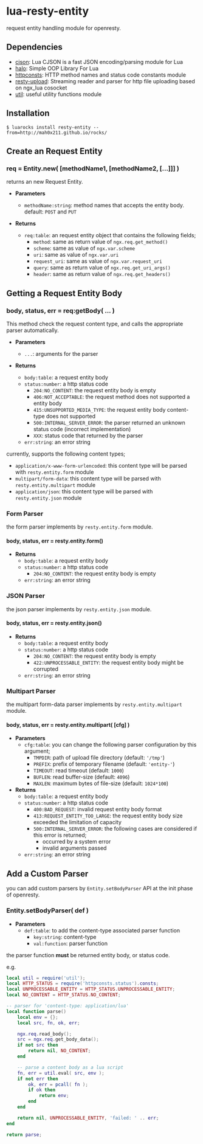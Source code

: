 lua-resty-entity
=========

request entity handling module for openresty.

## Dependencies

- [cjson](https://github.com/mpx/lua-cjson): Lua CJSON is a fast JSON encoding/parsing module for Lua
- [halo](https://github.com/mah0x211/lua-halo): Simple OOP Library For Lua
- [httpconsts](https://github.com/mah0x211/lua-httpconsts): HTTP method names and status code constants module
- [resty-upload](https://github.com/openresty/lua-resty-upload): Streaming reader and parser for http file uploading based on ngx_lua cosocket
- [util](https://github.com/mah0x211/lua-util): useful utility functions module


## Installation

```
$ luarocks install resty-entity --from=http://mah0x211.github.io/rocks/
```


## Create an Request Entity

### req = Entity.new( [methodName1, [methodName2, [...]]] )

returns an new Request Entity.

- **Parameters**
    - `methodName:string`: method names that accepts the entity body. default: `POST` and `PUT`

- **Returns**
    - `req:table`: an request entity object that contains the following fields;
        - `method`: same as return value of `ngx.req.get_method()`
        - `scheme`: same as value of `ngx.var.scheme`
        - `uri`: same as value of `ngx.var.uri`
        - `request_uri`: same as value of `ngx.var.request_uri`
        - `query`: same as return value of `ngx.req.get_uri_args()`
        - `header`: same as return value of `ngx.req.get_headers()`


## Getting a Request Entity Body

### body, status, err = req:getBody( ... )

This method check the request content type, and calls the appropriate parser automatically.


- **Parameters**
    - `...`: arguments for the parser

- **Returns**
    - `body:table`: a request entity body
    - `status:number`: a http status code
        - `204:NO_CONTENT`: the request entity body is empty
        - `406:NOT_ACCEPTABLE`: the request method does not supported a entity body
        - `415:UNSUPPORTED_MEDIA_TYPE`: the request entity body content-type does not supported
        - `500:INTERNAL_SERVER_ERROR`: the parser returned an unknown status code (incorrect implementation)
        - `XXX`: status code that returned by the parser
    - `err:string`: an error string


currently, supports the following content types;

- `application/x-www-form-urlencoded`: this content type will be parsed with `resty.entity.form` module
- `multipart/form-data`: this content type will be parsed with `resty.entity.multipart` module
- `application/json`: this content type will be parsed with `resty.entity.json` module


### Form Parser

the form parser implements by `resty.entity.form` module.

#### body, status, err = resty.entity.form()

- **Returns**
    - `body:table`: a request entity body
    - `status:number`: a http status code
        - `204:NO_CONTENT`: the request entity body is empty
    - `err:string`: an error string


### JSON Parser

the json parser implements by `resty.entity.json` module.

#### body, status, err = resty.entity.json()

- **Returns**
    - `body:table`: a request entity body
    - `status:number`: a http status code
        - `204:NO_CONTENT`: the request entity body is empty
        - `422:UNPROCESSABLE_ENTITY`: the request entity body might be corrupted
    - `err:string`: an error string


### Multipart Parser

the multipart form-data parser implements by `resty.entity.multipart` module.

#### body, status, err = resty.entity.multipart( [cfg] )

- **Parameters**
    - `cfg:table`: you can change the following parser configuration by this argument;
        - `TMPDIR`: path of upload file directory (default: `'/tmp'`)
        - `PREFIX`: prefix of temporary filename (default: `'entity-'`)
        - `TIMEOUT`: read timeout (default: `1000`)
        - `BUFLEN`: read buffer-size (default: `4096`)
        - `MAXLEN`: maximum bytes of file-size (default: `1024*100`)
- **Returns**
    - `body:table`: a request entity body
    - `status:number`: a http status code
        - `400:BAD_REQUEST`: invalid request entity body format
        - `413:REQUEST_ENTITY_TOO_LARGE`: the request entity body size  exceeded the limitation of capacity
        - `500:INTERNAL_SERVER_ERROR`: the following cases are considered if this error is returned;
            - occurred by a system error
            - invalid arguments passed
    - `err:string`: an error string


## Add a Custom Parser

you can add custom parsers by `Entity.setBodyParser` API at the init phase of openresty.

### Entity.setBodyParser( def )

- **Parameters**
    - `def:table`: to add the content-type associated parser function
        - `key:string`: content-type
        - `val:function`: parser function

the parser function **must** be returned entity body, or status code.

e.g.

```lua
local util = require('util');
local HTTP_STATUS = require('httpconsts.status').consts;
local UNPROCESSABLE_ENTITY = HTTP_STATUS.UNPROCESSABLE_ENTITY;
local NO_CONTENT = HTTP_STATUS.NO_CONTENT;

-- parser for 'content-type: application/lua'
local function parse()
    local env = {};
    local src, fn, ok, err;

    ngx.req.read_body();
    src = ngx.req.get_body_data();
    if not src then
        return nil, NO_CONTENT;
    end

    -- parse a content body as a lua script
    fn, err = util.eval( src, env );
    if not err then
        ok, err = pcall( fn );
        if ok then
            return env;
        end
    end

    return nil, UNPROCESSABLE_ENTITY, 'failed: ' .. err;
end

return parse;
```


